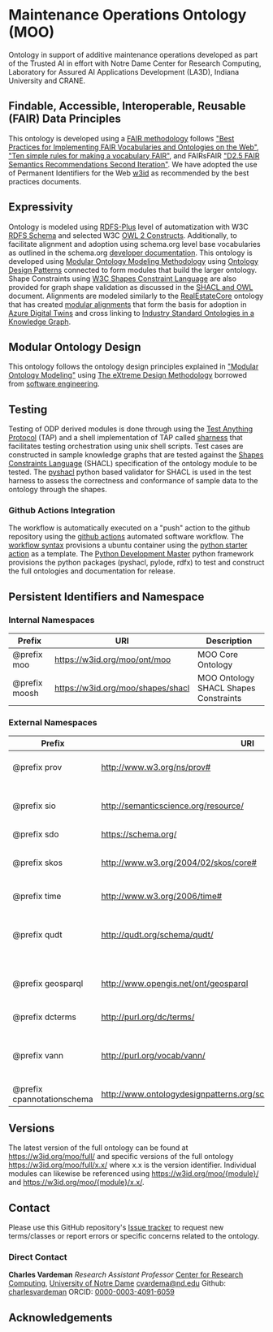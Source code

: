 # Maintenance Operations Ontology (MOO)

Ontology in support of additive maintenance operations developed as part of the Trusted AI in effort with Notre Dame Center for Research Computing, Laboratory for Assured AI Applications Development (LA3D), Indiana University and CRANE.

## Findable, Accessible, Interoperable, Reusable (FAIR) Data Principles

This ontology is developed using a [FAIR methodology](https://www.go-fair.org/fair-principles/) follows ["Best Practices for Implementing FAIR Vocabularies and Ontologies on the Web"](https://arxiv.org/abs/2003.13084v1), ["Ten simple rules for making a vocabulary FAIR"](https://journals.plos.org/ploscompbiol/article?id=10.1371/journal.pcbi.1009041), and FAIRsFAIR ["D2.5 FAIR Semantics Recommendations Second Iteration"](https://zenodo.org/record/4314321#.YW2XNtnMIeY). We have adopted the use of Permanent Identifiers for the Web [w3id](https://w3id.org) as recommended by the best practices documents.

## Expressivity

Ontology is modeled using [RDFS-Plus](http://mlwiki.org/index.php/RDFS-Plus) level of automatization with W3C [RDFS Schema](https://www.w3.org/TR/rdf-schema/) and selected W3C [OWL 2 Constructs](https://www.w3.org/TR/owl2-primer/). Additionally, to facilitate alignment and adoption using schema.org level base vocabularies as outlined in the schema.org [developer documentation](https://schema.org/docs/developers.html). This ontology is developed using [Modular Ontology Modeling Methodology](http://www.semantic-web-journal.net/content/modular-ontology-modeling-10) using [Ontology Design Patterns](http://ontologydesignpatterns.org/wiki/Main_Page) connected to form modules that build the larger ontology. Shape Constraints using [W3C Shapes Constraint Language](https://www.w3.org/TR/shacl/) are also provided for graph shape validation as discussed in the [SHACL and OWL](https://spinrdf.org/shacl-and-owl.html) document. Alignments are modeled similarly to the [RealEstateCore](https://github.com/RealEstateCore/rec) ontology that has created [modular alignments](https://github.com/RealEstateCore/rec/tree/master/ontology/alignments) that form the basis for adoption in [Azure Digital Twins](https://docs.microsoft.com/en-us/azure/digital-twins/concepts-ontologies) and cross linking to [Industry Standard Ontologies in a Knowledge Graph](https://docs.microsoft.com/en-us/azure/digital-twins/concepts-ontologies-adopt).

## Modular Ontology Design

This ontology follows the ontology design principles explained in ["Modular Ontology Modeling"](http://www.semantic-web-journal.net/system/files/swj2886.pdf) using [The eXtreme Design Methodology](https://karlhammar.com/downloads/blomqvist2016engineering.pdf) borrowed from [software engineering](https://en.wikipedia.org/wiki/Extreme_programming).

## Testing

Testing of ODP derived modules is done through using the [Test Anything Protocol](http://testanything.org) (TAP) and a shell implementation of TAP called [sharness](https://github.com/chriscool/sharness) that facilitates testing orchestration using unix shell scripts. Test cases are constructed in sample knowledge graphs that are tested against the [Shapes Constraints Language](https://www.w3.org/TR/shacl/) (SHACL) specification of the ontology module to be tested. The [pyshacl](https://github.com/RDFLib/pySHACL) python based validator for SHACL is used in the test harness to assess the correctness and conformance of sample data to the ontology through the shapes.

### Github Actions Integration

The workflow is automatically executed on a "push" action to the github repository using the [github actions](https://github.com/features/actions) automated software workflow. The [workflow syntax](https://docs.github.com/en/actions/using-workflows/workflow-syntax-for-github-actions#jobsjob_idstepsrun) provisions a ubuntu container using the [python starter action](https://github.com/actions/starter-workflows/blob/main/ci/python-app.yml) as a template. The [Python Development Master](https://pdm.fming.dev) python framework provisions the python packages (pyshacl, pylode, rdfx) to test and construct the full ontologies and documentation for release.

## Persistent Identifiers and Namespace

### Internal Namespaces

| Prefix        | URI                               | Description                           |
| ------------- | --------------------------------- | ------------------------------------- |
| @prefix moo   | https://w3id.org/moo/ont/moo      | MOO Core Ontology                     |
| @prefix moosh | https://w3id.org/moo/shapes/shacl | MOO Ontology SHACL Shapes Constraints |

### External Namespaces

| Prefix                     | URI                                                                   | Description                                                                                 |
| -------------------------- | --------------------------------------------------------------------- | ------------------------------------------------------------------------------------------- |
| @prefix prov               | http://www.w3.org/ns/prov#                                            | [W3C Provenance Ontology](https://www.w3.org/TR/prov-o)                                     |
| @prefix sio                | http://semanticscience.org/resource/                                  | [Semantic Science Integrated Ontology](https://github.com/MaastrichtU-IDS/semanticscience)  |
| @prefix sdo                | https://schema.org/                                                   | [Schema.org](https://Schema.org)                                                            |
| @prefix skos               | http://www.w3.org/2004/02/skos/core#                                  | [W3C Simple Knowledge Organization System](https://www.w3.org/TR/skos-reference/)           |
| @prefix time               | http://www.w3.org/2006/time#                                          | [W3C Owl Time](https://www.w3.org/TR/owl-time/)                                             |
| @prefix qudt               | http://qudt.org/schema/qudt/                                          | [Quantities, Units, Dimensions and Time Ontology](https://github.com/qudt/qudt-public-repo) |
| @prefix geosparql          | http://www.opengis.net/ont/geosparql                                  | [OGC Geosparql Spatial Ontology](https://www.ogc.org/standards/geosparql)                   |
| @prefix dcterms            | http://purl.org/dc/terms/                                             | Dublin Core Terms                                                                           |
| @prefix vann               | http://purl.org/vocab/vann/                                           | Vocabulary for annotating vocabulary terms                                                  |
| @prefix cpannotationschema | http://www.ontologydesignpatterns.org/schemas/cpannotationschema.owl# | ODP annotations                                                                             |

## Versions

The latest version of the full ontology can be found at https://w3id.org/moo/full/ and specific versions of the full ontology https://w3id.org/moo/full/x.x/ where x.x is the version identifier. Individual modules can likewise be referenced using https://w3id.org/moo/{module}/ and https://w3id.org/moo/{module}/x.x/.

## Contact

Please use this GitHub repository's [Issue tracker](https://github.com/nd-crane/moo/issues) to request new terms/classes or report errors or specific concerns related to the ontology.

### Direct Contact

**Charles Vardeman**
_Research Assistant Professor_
[Center for Research Computing](https://crc.nd.edu), [University of Notre Dame](https://nd.edu)
<cvardema@nd.edu>
Github: [charlesvardeman](https://github.com/charlesvardeman)
ORCID: [0000-0003-4091-6059](https://orcid.org/0000-0003-4091-6059)

## Acknowledgements
